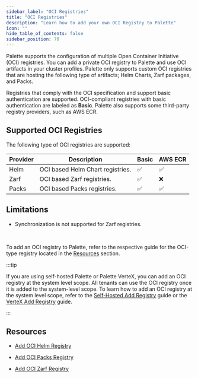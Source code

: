 ```yaml
---
sidebar_label: "OCI Registries"
title: "OCI Registries"
description: "Learn how to add your own OCI Registry to Palette"
icon: ""
hide_table_of_contents: false
sidebar_position: 70
---
```


Palette supports the configuration of multiple Open Container Initiative (OCI) registries. You can add a private OCI
registry to Palette and use OCI artifacts in your cluster profiles. Palette only supports custom OCI registries that are
hosting the following type of artifacts; Helm Charts, Zarf packages, and Packs.

Registries that comply with the OCI specification and support basic authentication are supported. OCI-compliant
registries with basic authentication are labeled as **Basic**. Palette also supports some third-party registry
providers, such as AWS ECR.

## Supported OCI Registries

The following type of OCI registries are supported:

| **Provider** | **Description**                  | **Basic** | **AWS ECR** |
| ------------ | -------------------------------- | --------- | ----------- |
| Helm         | OCI based Helm Chart registries. | ✅        | ✅          |
| Zarf         | OCI based Zarf registries.       | ✅        | ❌          |
| Packs        | OCI based Packs registries.      | ✅        | ✅          |

## Limitations

- Synchronization is not supported for Zarf registries.

<br />

To add an OCI registry to Palette, refer to the respective guide for the OCI-type registry located in the
[Resources](#resources) section.

:::tip

If you are using self-hosted Palette or Palette VerteX, you can add an OCI registry at the system level scope. All
tenants can use the OCI registry once it is added to the system-level scope. To learn how to add an OCI registry at the
system level scope, refer to the
[Self-Hosted Add Registry](../../../enterprise-version/system-management/add-registry.md) guide or the
[VerteX Add Registry](../../../vertex/system-management/add-registry.md) guide.

:::

## Resources

- [Add OCI Helm Registry](./add-oci-helm.md)

- [Add OCI Packs Registry](./add-oci-packs.md)

- [Add OCI Zarf Registry](./oci-registry.md)
